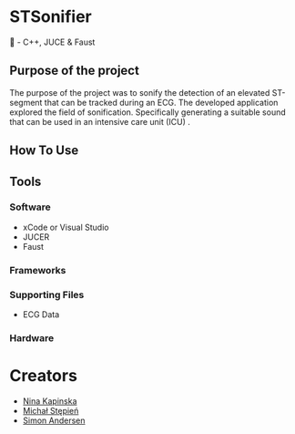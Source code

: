 # STSonifier

 - C++, JUCE & Faust

## Purpose of the project
The purpose of the project was to sonify the detection of an elevated ST-segment that can be tracked during an ECG. The developed application explored the field of sonification. Specifically generating a suitable sound that can be used in an intensive care unit (ICU) .

## How To Use

## Tools

### Software
- xCode or Visual Studio
- JUCER
- Faust

### Frameworks

### Supporting Files
- ECG Data

### Hardware

# Creators
- [Nina Kapinska](https://github.com/karpi22)
- [Michał Stępień](https://github.com/mstepien96)
- [Simon Andersen](https://github.com/ThaDuyx)
